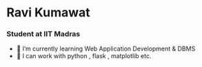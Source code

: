 # Ravi Kumawat
### Student at IIT Madras


- 🌱 I’m currently learning Web Application Development & DBMS
- 🌱 I can work with python , flask , matplotlib etc.
